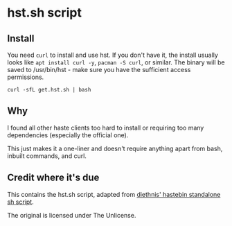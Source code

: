 # hst.sh script

## Install

You need `curl` to install and use hst. If you don't have it, the install usually looks like `apt install curl -y`, `pacman -S curl`, or similar. The binary will be saved to /usr/bin/hst - make sure you have the sufficient access permissions.

`curl -sfL get.hst.sh | bash`

## Why

I found all other haste clients too hard to install or requiring too many dependencies (especially the official one).

This just makes it a one-liner and doesn't require anything apart from bash, inbuilt commands, and curl.

## Credit where it's due

This contains the hst.sh script, adapted from [diethnis' hastebin standalone sh script](https://github.com/diethnis/standalones).

The original is licensed under The Unlicense.
